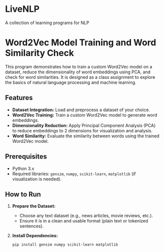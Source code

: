 # LiveNLP
A collection of learning programs for NLP
# Word2Vec Model Training and Word Similarity Check

This program demonstrates how to train a custom Word2Vec model on a dataset, reduce the dimensionality of word embeddings using PCA, and check for word similarities. It is designed as a class assignment to explore the basics of natural language processing and machine learning.

## Features

- **Dataset Integration:** Load and preprocess a dataset of your choice.
- **Word2Vec Training:** Train a custom Word2Vec model to generate word embeddings.
- **Dimensionality Reduction:** Apply Principal Component Analysis (PCA) to reduce embeddings to 2 dimensions for visualization and analysis.
- **Word Similarity:** Evaluate the similarity between words using the trained Word2Vec model.

## Prerequisites

- Python 3.x
- Required libraries: `gensim`, `numpy`, `scikit-learn`, `matplotlib` (if visualization is needed).

## How to Run

1. **Prepare the Dataset:**
   - Choose any text dataset (e.g., news articles, movie reviews, etc.).
   - Ensure it is in a clean and usable format (plain text or tokenized sentences).

2. **Install Dependencies:**
   ```bash
   pip install gensim numpy scikit-learn matplotlib
